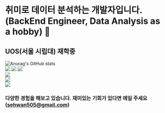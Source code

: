 # 취미로 데이터 분석하는 개발자입니다. (BackEnd Engineer, Data Analysis as a hobby) 👋
## UOS(서울 시립대) 재학중
![Anurag's GitHub stats](https://github-readme-stats.vercel.app/api?username=sehwan505&show_icons=true&theme=radical)<br/>
<img src="https://img.shields.io/badge/Python-3766AB?style=flat-square&logo=Python&logoColor=white"/>
<img src="https://img.shields.io/badge/42Seoul-000000?style=flat-square&logo=42&logoColor=white"/> 
<img src="https://img.shields.io/badge/Django-092E20?style=flat-square&logo=Django&logoColor=white"/><br/>
<img src="https://img.shields.io/badge/sklearn-F7931E?style=flat-square&logo=scikit-learn&logoColor=white"/><br/>
<img src="https://img.shields.io/badge/TensorFlow-092E20?style=flat-square&logo=TensorFlow&logoColor=white"/><br/>
<img src="https://img.shields.io/badge/Java-FF6F00?style=flat-square&logo=Java&logoColor=white"/><br/>

### 다양한 경험을 해보고 있습니다. 재미있는 기회가 있다면 메일 주세요(sehwan505@gmail.com)


<!--
**sehwan505/sehwan505** is a ✨ _special_ ✨ repository because its `README.md` (this file) appears on your GitHub profile.

Here are some ideas to get you started:

- 🔭 I’m currently working on ...
- 🌱 I’m currently learning ...
- 👯 I’m looking to collaborate on ...
- 🤔 I’m looking for help with ...
- 💬 Ask me about ...
- 📫 How to reach me: ...
- 😄 Pronouns: ...
- ⚡ Fun fact: ...
-->

